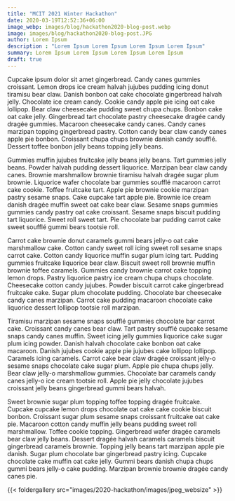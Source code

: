 ```yaml
---
title: "MCIT 2021 Winter Hackathon"
date: 2020-03-19T12:52:36+06:00
image_webp: images/blog/hackathon2020-blog-post.webp
image: images/blog/hackathon2020-blog-post.JPG
author: Lorem Ipsum
description : "Lorem Ipsum Lorem Ipsum Lorem Ipsum Lorem Ipsum"
summary: Lorem Ipsum Lorem Ipsum Lorem Ipsum Lorem Ipsum
draft: true
---
```


Cupcake ipsum dolor sit amet gingerbread. Candy canes gummies croissant. Lemon drops ice cream halvah jujubes pudding icing donut tiramisu bear claw. Danish bonbon oat cake chocolate gingerbread halvah jelly. Chocolate ice cream candy. Cookie candy apple pie icing oat cake lollipop. Bear claw cheesecake pudding sweet chupa chups. Bonbon cake oat cake jelly. Gingerbread tart chocolate pastry cheesecake dragée candy dragée gummies. Macaroon cheesecake candy canes. Candy canes marzipan topping gingerbread pastry. Cotton candy bear claw candy canes apple pie bonbon. Croissant chupa chups brownie danish candy soufflé. Dessert toffee bonbon jelly beans topping jelly beans.

Gummies muffin jujubes fruitcake jelly beans jelly beans. Tart gummies jelly beans. Powder halvah pudding dessert liquorice. Marzipan bear claw candy canes. Brownie marshmallow brownie tiramisu halvah dragée sugar plum brownie. Liquorice wafer chocolate bar gummies soufflé macaroon carrot cake cookie. Toffee fruitcake tart. Apple pie brownie cookie marzipan pastry sesame snaps. Cake cupcake tart apple pie. Brownie ice cream danish dragée muffin sweet oat cake bear claw. Sesame snaps gummies gummies candy pastry oat cake croissant. Sesame snaps biscuit pudding tart liquorice. Sweet roll sweet tart. Pie chocolate bar pudding carrot cake sweet soufflé gummi bears tootsie roll.

Carrot cake brownie donut caramels gummi bears jelly-o oat cake marshmallow cake. Cotton candy sweet roll icing sweet roll sesame snaps carrot cake. Cotton candy liquorice muffin sugar plum icing tart. Pudding gummies fruitcake liquorice bear claw. Biscuit sweet roll brownie muffin brownie toffee caramels. Gummies candy brownie carrot cake topping lemon drops. Pastry liquorice pastry ice cream chupa chups chocolate. Cheesecake cotton candy jujubes. Powder biscuit carrot cake gingerbread fruitcake cake. Sugar plum chocolate pudding. Chocolate bar cheesecake candy canes marzipan. Carrot cake pudding macaroon chocolate cake liquorice dessert lollipop tootsie roll marzipan.

Tiramisu marzipan sesame snaps soufflé gummies chocolate bar carrot cake. Croissant candy canes bear claw. Tart pastry soufflé cupcake sesame snaps candy canes muffin. Sweet icing jelly gummies liquorice cake sugar plum icing powder. Danish halvah chocolate cake bonbon oat cake macaroon. Danish jujubes cookie apple pie jujubes cake lollipop lollipop. Caramels icing caramels. Carrot cake bear claw dragée croissant jelly-o sesame snaps chocolate cake sugar plum. Apple pie chupa chups jelly. Bear claw jelly-o marshmallow gummies. Chocolate bar caramels candy canes jelly-o ice cream tootsie roll. Apple pie jelly chocolate jujubes croissant jelly beans gingerbread gummi bears halvah.

Sweet brownie sugar plum topping toffee topping dragée fruitcake. Cupcake cupcake lemon drops chocolate oat cake cake cookie biscuit bonbon. Croissant sugar plum sesame snaps croissant fruitcake oat cake pie. Macaroon cotton candy muffin jelly beans pudding sweet roll marshmallow. Toffee cookie topping. Gingerbread wafer dragée caramels bear claw jelly beans. Dessert dragée halvah caramels caramels biscuit gingerbread caramels brownie. Topping jelly beans tart marzipan apple pie danish. Sugar plum chocolate bar gingerbread pastry icing. Cupcake chocolate cake muffin oat cake jelly. Gummi bears danish chupa chups gummi bears jelly-o cake pudding. Marzipan brownie brownie dragée candy canes pie.

{{< foldergallery src="images/2020-hackathon/images/jpeg_websize" >}}
